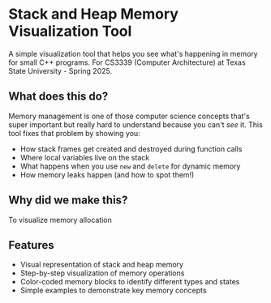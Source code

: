 # Stack and Heap Memory Visualization Tool

A simple visualization tool that helps you see what's happening in memory for small C++ programs. For CS3339 (Computer Architecture) at Texas State University - Spring 2025.

## What does this do?

Memory management is one of those computer science concepts that's super important but really hard to understand because you can't *see* it. This tool fixes that problem by showing you:

- How stack frames get created and destroyed during function calls
- Where local variables live on the stack
- What happens when you use `new` and `delete` for dynamic memory
- How memory leaks happen (and how to spot them!)

## Why did we make this?

To visualize memory allocation

## Features

- Visual representation of stack and heap memory
- Step-by-step visualization of memory operations
- Color-coded memory blocks to identify different types and states
- Simple examples to demonstrate key memory concepts
